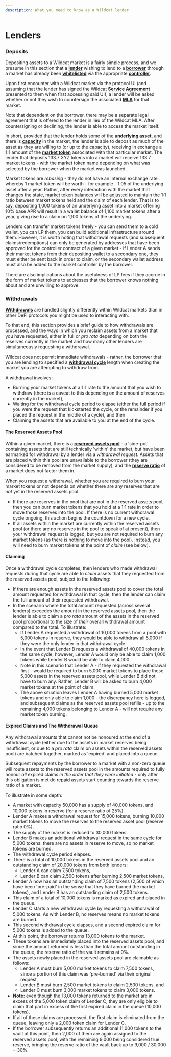 ```yaml
---
description: What you need to know as a Wildcat lender.
---
```


# Lenders

### Deposits

Depositing assets to a Wildcat market is a fairly simple process, and we presume in this section that a [**lender**](../terminology.md#lender) wishing to lend to a [**borrower**](../terminology.md#borrower) through a market has already been [**whitelisted**](../terminology.md#whitelisted) via the appropriate [**controller**](../terminology.md#controller).

Upon first encounter with a Wildcat market via the protocol UI (and assuming that the lender has signed the Wildcat [**Service Agreement**](../terminology.md#service-agreement) presented to them when first accessing said UI), a lender will be asked whether or not they wish to countersign the associated [**MLA**](../terminology.md#master-loan-agreement-mla) for that market.

Note that dependent on the borrower, there may be a separate legal agreement that is offered to the lender in lieu of the Wildcat MLA. After countersigning or declining, the lender is able to access the market itself.

In short, provided that the lender holds some of the [**underlying asset**](../terminology.md#underlying-asset), and there is [**capacity**](../terminology.md#capacity) in the market, the lender is able to deposit as much of the asset as they are willing to (or up to the capacity), receiving in exchange a 1:1 amount of the [**market token**](../terminology.md#market-token) associated with that particular market. The lender that deposits 133.7 XYZ tokens into a market will receive 133.7 market tokens - with the market token name depending on what was selected by the borrower when the market was launched.

Market tokens are _rebasing_ - they do not have an internal exchange rate whereby 1 market token will be worth - for example - 1.05 of the underlying asset after a year. Rather, after every interaction with the market that changes the state, market token balances will be adjusted to maintain the 1:1 ratio between market tokens held and the claim of each lender. That is to say, depositing 1,000 tokens of an underlying asset into a market offering 10% base APR will result in a wallet balance of 1,100 market tokens after a year, giving rise to a claim on 1,100 tokens of the underlying.

Lenders can transfer market tokens freely - you can send them to a cold wallet, you can LP them, you can build additional infrastructure around them. However, it is worth noting that withdrawal requests (and subsequent claims/redemptions) can only be generated by addresses that have been approved for the controller contract of a given market - if Lender A sends their market tokens from their depositing wallet to a secondary one, they must either be sent back in order to claim, or the secondary wallet address must also be added to the market controller by the borrower.

There are also implications about the usefulness of LP fees if they accrue in the form of market tokens to addresses that the borrower knows nothing about and are unwilling to approve.

### Withdrawals

[**Withdrawals**](../terminology.md#withdraw) are handled slightly differently within Wildcat markets than in other DeFi protocols you might be used to interacting with.

To that end, this section provides a brief guide to how withdrawals are processed, and the ways in which you reclaim assets from a market that you have requested, either in full or _pro rata_ depending on both the reserves currently in the market and how many other lenders are simultaneously requesting a withdrawal.

Wildcat does not permit immediate withdrawals - rather, the borrower that you are lending to specified a [**withdrawal cycle**](../terminology.md#withdrawal-cycle) length when creating the market you are attempting to withdraw from.

A withdrawal involves:

* Burning your market tokens at a 1:1 rate to the amount that you wish to withdraw (there is a caveat to this depending on the amount of reserves currently in the market),
* Waiting for the withdrawal cycle period to elapse (either the full period if you were the request that kickstarted the cycle, or the remainder if you placed the request in the middle of a cycle), and then
* Claiming the assets that are available to you at the end of the cycle.

#### The Reserved Assets Pool

Within a given market, there is a [**reserved assets pool**](../terminology.md#reserved-assets-pool) - a 'side-pot' containing assets that are still technically 'within' the market, but have been earmarked for withdrawal by a lender via a _withdrawal request_. Assets that are placed within this pool are unavailable to the borrower (they are considered to be removed from the market supply), and the [**reserve ratio**](../terminology.md#reserve-ratio) of a market does not factor them in.

When you request a withdrawal, whether you are required to burn your market tokens or not depends on whether there are any reserves that are _not_ yet in the reserved assets pool.

* If there are reserves in the pool that are not in the reserved assets pool, then you can burn market tokens that you hold at a 1:1 rate in order to move those reserves into the pool. If there is no current withdrawal cycle ongoing, this action begins the countdown for a new cycle.
* If all assets within the market are currently within the reserved assets pool (or there are no reserves in the pool to speak of at present), then your withdrawal request is logged, but you are not required to burn any market tokens (as there is nothing to move into the pool). Instead, you will need to burn market tokens at the point of _claim_ (see below).

#### Claiming

Once a withdrawal cycle completes, then lenders who made withdrawal requests during that cycle are able to _claim_ assets that they requested from the reserved assets pool, subject to the following:

* If there are enough assets in the reserved assets pool to cover the total amount requested for withdrawal in that cycle, then the lender can claim the full amount of their requested withdrawal.
* In the scenario where the total amount requested (across several lenders) exceedes the amount in the reserved assets pool, then the lender is able to claim a _pro rata_ amount of the assets in the reserved pool proportional to the size of _their_ overall withdrawal amount compared to the total. To illustrate:
  * If Lender A requested a withdrawal of 10,000 tokens from a pool with 5,000 tokens in reserve, they would be able to withdraw all 5,000 if they were the only lender in that withdrawal cycle.
  * In the event that Lender B requests a withdrawal of 40,000 tokens in the same cycle, however, Lender A would only be able to claim 1,000 tokens while Lender B would be able to claim 4,000.
  * Note in this scenario that Lender A - if they requested the withdrawal first - would be required to burn 5,000 market tokens to place these 5,000 assets in the reserved assets pool, while Lender B did not have to burn any. Rather, Lender B will be asked to burn 4,000 market tokens at the point of claim.
  * The above situation leaves Lender A having burned 5,000 market tokens and only able to claim 1,000 - the discrepancy here is logged, and subsequent claims as the reserved assets pool refills - up to the remaining 4,000 tokens belonging to Lender A - will not require any market token burning.



#### Expired Claims and The Withdrawal Queue

Any withdrawal amounts that cannot not be honoured at the end of a withdrawal cycle (either due to the assets in market reserves being insufficient, or due to a _pro rata_ claim on assets within the reserved assets pool) are batched together, marked as 'expired' and placed into a queue.

Subsequent repayments by the borrower to a market with a non-zero queue will route assets to the reserved assets pool in the amounts required to fully honour _all_ expired claims _in the order that they were initiated_ - only after this obligation is met do repaid assets start counting towards the reserve ratio of a market.

To illustrate in some depth:

* A market with capacity 50,000 has a supply of 40,000 tokens, and 10,000 tokens in reserve (for a reserve ratio of 25%).
* Lender A makes a withdrawal request for 15,000 tokens, burning 10,000 market tokens to move the reserves to the reserved asset pool (reserve ratio 0%).
* The supply of the market is reduced to 30,000 tokens.
* Lender B makes an additional withdrawal request in the same cycle for 5,000 tokens: there are no assets in reserve to move, so no market tokens are burned.
* The withdrawal cycle period elapses.
* There is a total of 10,000 tokens in the reserved assets pool and an outstanding claim of 20,000 tokens from both lenders:
  * Lender A can claim 7,500 tokens,
  * Lender B can claim 2,500 tokens after burning 2,500 market tokens,
* Lender A now has an outstanding claim of 7,500 tokens (2,500 of which have been 'pre-paid' in the sense that they have burned the market tokens), and Lender B has an outstanding claim of 2,500 tokens.
* This claim of a total of 10,000 tokens is marked as expired and placed in the queue.
* Lender C starts a new withdrawal cycle by requesting a withdrawal of 5,000 tokens. As with Lender B, no reserves means no market tokens are burned.
* This second withdrawal cycle elapses, and a second expired claim for 5,000 tokens is added to the queue.
* At this point, the borrower returns 13,000 tokens to the market.
* These tokens are immediately placed into the reserved assets pool, and since the amount returned is less than the total amount outstanding in the queue, the reserve ratio of the vault remains at 0%.
* The assets newly placed in the reserved assets pool are claimable as follows:
  * Lender A must burn 5,000 market tokens to claim 7,500 tokens, since a portion of this claim was 'pre-burned' via their original request,
  * Lender B must burn 2,500 market tokens to claim 2,500 tokens, and
  * Lender C must burn 3,000 market tokens to claim 3,000 tokens.
* **Note:** even though the 13,000 tokens returned to the market are in excess of the 5,000 token claim of Lender C, they are only eligible to claim that part in excess of the first expired claim in the queue (10,000 tokens).
* If all of these claims are processed, the first claim is eliminated from the queue, leaving only a 2,000 token claim for Lender C.
* If the borrower subsequently returns an additional 11,000 tokens to the vault at this point, then 2,000 of them are again assigned to the reserved assets pool, with the remaining 9,000 being considered true reserve, bringing the reserve ratio of the vault back up to 9,000 / 30,000 = 30%.

